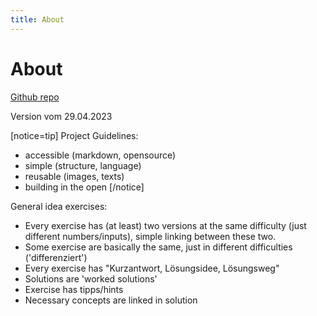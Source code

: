 ```yaml
---
title: About
---
```


# About

[Github repo](https://github.com/ThomasBisig/akademix)

Version vom 29.04.2023

[notice=tip]
Project Guidelines:
- accessible (markdown, opensource)
- simple (structure, language)
- reusable (images, texts)
- building in the open
[/notice]

General idea exercises:
- Every exercise has (at least) two versions at the same difficulty (just different numbers/inputs), simple linking between these two.
- Some exercise are basically the same, just in different difficulties ('differenziert')
- Every exercise has "Kurzantwort, Lösungsidee, Lösungsweg"
- Solutions are 'worked solutions'
- Exercise has tipps/hints
- Necessary concepts are linked in solution
